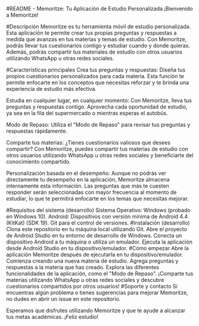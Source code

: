 #README - Memoritze: Tu Aplicación de Estudio Personalizada
¡Bienvenido a Memoritze!

#Descripción
Memoritze es tu herramienta móvil de estudio personalizada. Esta aplicación te permite crear tus propias preguntas y respuestas a medida que avanzas en tus materias y temas de estudio. Con Memoritze, podrás llevar tus cuestionarios contigo y estudiar cuando y donde quieras. Además, podrás compartir tus materiales de estudio con otros usuarios utilizando WhatsApp u otras redes sociales.

#Características principales
Crea tus preguntas y respuestas: Diseña tus propios cuestionarios personalizados para cada materia. Esta función te permite enfocarte en los conceptos que necesitas reforzar y te brinda una experiencia de estudio más efectiva.

Estudia en cualquier lugar, en cualquier momento: Con Memoritze, lleva tus preguntas y respuestas contigo. Aprovecha cada oportunidad de estudio, ya sea en la fila del supermercado o mientras esperas el autobús.

Modo de Repaso: Utiliza el "Modo de Repaso" para revisar tus preguntas y respuestas rápidamente.

Comparte tus materias: ¿Tienes cuestionarios valiosos que desees compartir? Con Memoritze, puedes compartir tus materias de estudio con otros usuarios utilizando WhatsApp u otras redes sociales y beneficiarte del conocimiento compartido.

Personalización basada en el desempeño: Aunque no podrás ver directamente tu desempeño en la aplicación, Memoritze almacena internamente esta información. Las preguntas que más te cuesten responder serán seleccionadas con mayor frecuencia al momento de estudiar, lo que te permitirá enfocarte en los temas que necesitas mejorar.

#Requisitos del sistema (desarrollo)
Sistema Operativo: Windows (probado en Windows 10).
Android: Dispositivos con versión mínima de Android 4.4 (KitKat) (SDK 19).
Git para el control de versiones.
#Instalación (desarrollo)
Clona este repositorio en tu máquina local utilizando Git.
Abre el proyecto de Android Studio en tu entorno de desarrollo de Windows.
Conecta un dispositivo Android a tu máquina o utiliza un emulador.
Ejecuta la aplicación desde Android Studio en tu dispositivo/emulador.
#Cómo empezar
Abre la aplicación Memoritze después de ejecutarla en tu dispositivo/emulador.
Comienza creando una nueva materia de estudio.
Agrega preguntas y respuestas a la materia que has creado.
Explora las diferentes funcionalidades de la aplicación, como el "Modo de Repaso".
¡Comparte tus materias utilizando WhatsApp u otras redes sociales y descubre cuestionarios compartidos por otros usuarios!
#Soporte y contacto
Si encuentras algún problema o tienes sugerencias para mejorar Memoritze, no dudes en abrir un issue en este repositorio.

Esperamos que disfrutes utilizando Memoritze y que te ayude a alcanzar tus metas académicas. ¡Feliz estudio!
